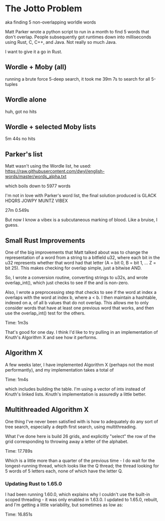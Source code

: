# The Jotto Problem

aka finding 5 non-overlapping worldle words

Matt Parker wrote a python script to run in a month to find 5 words
that don't overlap. People subsequently got runtimes down into
milliseconds using Rust, C, C++, and Java. Not really so much Java.

I want to give it a go in Rust.


## Wordle + Moby (all)
running a brute force 5-deep search, it took me 39m 7s to search for
all 5-tuples

## Wordle alone
huh, got no hits

## Wordle + selected Moby lists
5m 44s no hits

## Parker's list
Matt wasn't using the Wordle list, he used:
https://raw.githubusercontent.com/dwyl/english-words/master/words_alpha.txt

which boils down to 5977 words

I'm not in love with Parker's word list, the final solution produced is
GLACK HDQRS JOWPY MUNTZ VIBEX

27m 0.549s

But now I know a vibex is a subcutaneous marking of blood. Like a
bruise, I guess.

## Small Rust Improvements

One of the big improvements that Matt talked about was to change the
representation of a word from a string to a bitfield u32, where each
bit in the u32 represents whether that word had that letter (A = bit
0, B = bit 1, ... Z = bit 25). This makes checking for overlap simple,
just a bitwise AND.

So, I wrote a conversion routine, converting strings to u32s, and
wrote overlap_int(), which just checks to see if the and is non-zero.

Also, I wrote a preprocessing step that checks to see if the word at
index a overlaps with the word at index b, where a < b. I then
maintain a hashtable, indexed on a, of all b values that do not
overlap. This allows me to only consider words that have at least one
previous word that works, and then use the overlap_int() test for the
others.

Time: 1m3s

That's good for one day. I think I'd like to try pulling in an
implementation of Knuth's Algorithm X and see how it performs.

## Algorithm X

A few weeks later, I have implemented Algorithm X (perhaps not the
most performantly), and my implementation takes a total of

Time: 1m4s

which includes building the table. I'm using a vector of ints instead
of Knuth's linked lists. Knuth's implementation is assuredly a little
better.


## Multithreaded Algorithm X

One thing I've never been satisfied with is how to adequately do any
sort of tree search, especially a depth first search, using
multithreading.

What I've done here is build 26 grids, and explicitly "select" the row
of the grid corresponding to throwing away a letter of the alphabet.

Time: 17.789s

Which is a little more than a quarter of the previous time - I do wait
for the longest-running thread, which looks like the Q thread; the
thread looking for 5 words of 5 letters each, none of which have the
letter Q. 

### Updating Rust to 1.65.0

I had been running 1.60.0, which explains why I couldn't use the
built-in scoped threading - it was only enabled in 1.63.0. I updated
to 1.65.0, rebuilt, and I'm getting a little variability, but
sometimes as low as:

Time: 16.851s